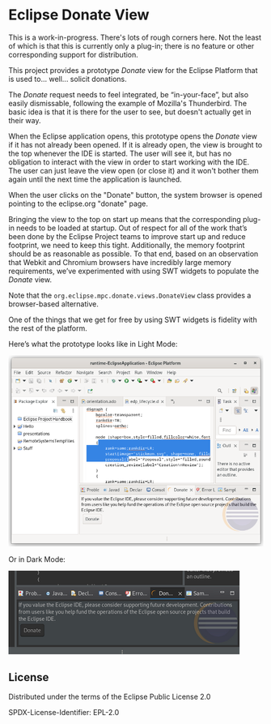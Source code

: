 # Eclipse Donate View

This is a work-in-progress. There's lots of rough corners here. Not the least of which is that this is 
currently only a plug-in; there is no feature or other corresponding support for distribution.

This project provides a prototype _Donate_ view for the Eclipse Platform that is used to... well... solicit donations.

The _Donate_ request needs to feel integrated, be “in-your-face”, but also easily dismissable, following the 
example of Mozilla's Thunderbird. The basic idea is that it is there for the user to see, but doesn't actually 
get in their way. 

When the Eclipse application opens, this prototype opens the _Donate_ view if it has not already been opened. 
If it is already open, the view is brought to the top whenever the IDE is started. The user will see it, but 
has no obligation to interact with the view in order to start working with the IDE. The user can just leave the 
view open (or close it) and it won't bother them again until the next time the application is launched.

When the user clicks on the "Donate" button, the system browser is opened pointing to the eclipse.org "donate"
page.

Bringing the view to the top on start up means that the corresponding plug-in needs to be loaded at startup. 
Out of respect for all of the work that’s been done by the Eclipse Project teams to improve start up and reduce 
footprint, we need to keep this tight. Additionally, the memory footprint should be as reasonable as possible. 
To that end, based on an observation that Webkit and Chromium browsers have incredibly large memory requirements, 
we’ve experimented with using SWT widgets to populate the _Donate_ view.

Note that the `org.eclipse.mpc.donate.views.DonateView` class provides a browser-based alternative.

One of the things that we get for free by using SWT widgets is fidelity with the rest of the platform.

Here’s what the prototype looks like in Light Mode:

![Light Mode Screenshot](images/donate-light.png)

Or in Dark Mode:

![Dark Mode Screenshot](images/donate-dark.png)

## License

Distributed under the terms of the Eclipse Public License 2.0

SPDX-License-Identifier: EPL-2.0

